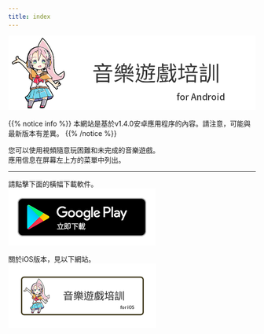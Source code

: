 ```yaml
---
title: index
---
```


![top banner](top_banner.zh-tw.png)

{{% notice info %}}
本網站是基於v1.4.0安卓應用程序的內容。請注意，可能與最新版本有差異。
{{% /notice %}}

您可以使用視頻隨意玩困難和未完成的音樂遊戲。<br>應用信息在屏幕左上方的菜單中列出。

-------

請點擊下面的橫幅下載軟件。<br>
[![Google Play link](img_google-play-badge.zh-tw.png#imgleft)](https://play.google.com/store/apps/details?id=jp.hyoromo.VideoSwing)
<div class="clear clear_box"></div>

關於iOS版本，見以下網站。<br>
[![Site link](img_banner_ios.zh-tw.png#imgleft)](https://hyoromo.github.io/sound-game-training/zh-tw/)
<div class="clear clear_box"></div>